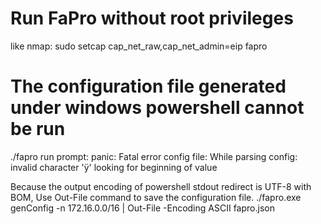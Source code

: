 

# Run FaPro without root privileges
like nmap:
sudo setcap cap_net_raw,cap_net_admin=eip fapro

# The configuration file generated under windows powershell cannot be run
./fapro run prompt:
panic: Fatal error config file: While parsing config: invalid character 'ÿ' looking for beginning of value

Because the output encoding of powershell stdout redirect is UTF-8 with BOM, Use Out-File command to save the configuration file.
./fapro.exe genConfig -n 172.16.0.0/16 | Out-File -Encoding ASCII fapro.json
  
  
